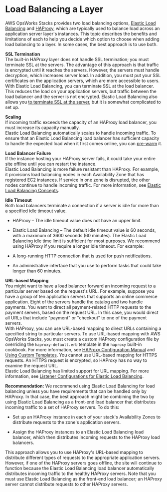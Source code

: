 # Load Balancing a Layer<a name="best-server-load-balancing"></a>

AWS OpsWorks Stacks provides two load balancing options, [Elastic Load Balancing](http://docs.aws.amazon.com/ElasticLoadBalancing/latest/DeveloperGuide/elastic-load-balancing.html) and [HAProxy](http://www.haproxy.org/), which are typically used to balance load across an application server layer's instances\. This topic describes the benefits and limitations of each to help you decide which option to choose when adding load balancing to a layer\. In some cases, the best approach is to use both\.

**SSL Termination**  
The built\-in HAProxy layer does not handle SSL termination; you must terminate SSL at the servers\. The advantage of this approach is that traffic is encrypted until it reaches the servers\. However, the servers must handle decryption, which increases server load\. In addition, you must put your SSL certificates on the application servers, which are more accessible to users\.  
With Elastic Load Balancing, you can terminate SSL at the load balancer\. This reduces the load on your application servers, but traffic between the load balancer and the server is not encrypted\. Elastic Load Balancing also allows you [to terminate SSL at the server](http://docs.aws.amazon.com/ElasticLoadBalancing/latest/DeveloperGuide/elb-https-load-balancers.html), but it is somewhat complicated to set up\.

**Scaling**  
If incoming traffic exceeds the capacity of an HAProxy load balancer, you must increase its capacity manually\.   
Elastic Load Balancing automatically scales to handle incoming traffic\. To ensure that an Elastic Load Balancing load balancer has sufficient capacity to handle the expected load when it first comes online, you can [pre\-warm](https://aws.amazon.com/articles/1636185810492479#pre-warming) it\.

**Load Balancer Failure**  
If the instance hosting your HAProxy server fails, it could take your entire site offline until you can restart the instance\.  
Elastic Load Balancing is more failure resistant than HAProxy\. For example, it provisions load balancing nodes in each Availability Zone that has registered EC2 instances\. If service in one zone is disrupted, the other nodes continue to handle incoming traffic\. For more information, see [Elastic Load Balancing Concepts](http://docs.aws.amazon.com/ElasticLoadBalancing/latest/DeveloperGuide/TerminologyandKeyConcepts.html)\.

**Idle Timeout**  
Both load balancers terminate a connection if a server is idle for more than a specified idle timeout value\.   

+ HAProxy – The idle timeout value does not have an upper limit\.

+ Elastic Load Balancing – The default idle timeout value is 60 seconds, with a maximum of 3600 seconds \(60 minutes\)\.
The Elastic Load Balancing idle time limit is sufficient for most purposes\. We recommend using HAProxy if you require a longer idle timeout\. For example:  

+ A long\-running HTTP connection that is used for push notifications\.

+ An administrative interface that you use to perform tasks that could take longer than 60 minutes\. 

**URL\-based Mapping**  
You might want to have a load balancer forward an incoming request to a particular server based on the request's URL\. For example, suppose you have a group of ten application servers that supports an online commerce application\. Eight of the servers handle the catalog and two handle payments\. You want to direct all payment\-related HTTP requests to the payment servers, based on the request URL\. In this case, you would direct all URLs that include "payment" or "checkout" to one of the payment servers\.  
With HAProxy, you can use URL\-based mapping to direct URLs containing a specified string to particular servers\. To use URL\-based mapping with AWS OpsWorks Stacks, you must create a custom HAProxy configuration file by overriding the `haproxy-default.erb` template in the `haproxy` built\-in cookbook\. For more information, see [HAProxy Configuration Manual](http://cbonte.github.io/haproxy-dconv/configuration-1.5.html) and [Using Custom Templates](workingcookbook-template-override.md)\. You cannot use URL\-based mapping for HTTPS requests\. An HTTPS request is encrypted, so HAProxy has no way to examine the request URL\.  
Elastic Load Balancing has limited support for URL mapping\. For more information, see [Listener Configurations for Elastic Load Balancing](http://docs.aws.amazon.com/ElasticLoadBalancing/latest/DeveloperGuide/elb-listener-config.html)\.

**Recommendation:** We recommend using Elastic Load Balancing for load balancing unless you have requirements that can be handled only by HAProxy\. In that case, the best approach might be combining the two by using Elastic Load Balancing as a front\-end load balancer that distributes incoming traffic to a set of HAProxy servers\. To do this:

+ Set up an HAProxy instance in each of your stack's Availability Zones to distribute requests to the zone's application servers\.

+ Assign the HAProxy instances to an Elastic Load Balancing load balancer, which then distributes incoming requests to the HAProxy load balancers\.

This approach allows you to use HAProxy's URL\-based mapping to distribute different types of requests to the appropriate application servers\. However, if one of the HAProxy servers goes offline, the site will continue to function because the Elastic Load Balancing load balancer automatically distributes incoming traffic to the healthy HAProxy servers\. Note that you must use Elastic Load Balancing as the front\-end load balancer; an HAProxy server cannot distribute requests to other HAProxy servers\.